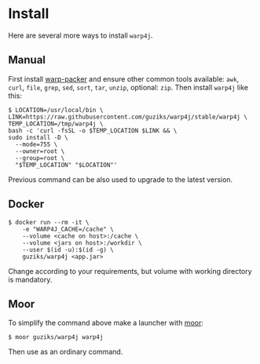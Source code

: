 # Install

Here are several more ways to install `warp4j`.

## Manual

First install [warp-packer](https://github.com/dgiagio/warp/releases) and ensure other common tools available: `awk`, `curl`, `file`, `grep`, `sed`, `sort`, `tar`, `unzip`, optional: `zip`. Then install `warp4j` like this:

```
$ LOCATION=/usr/local/bin \
LINK=https://raw.githubusercontent.com/guziks/warp4j/stable/warp4j \
TEMP_LOCATION=/tmp/warp4j \
bash -c 'curl -fsSL -o $TEMP_LOCATION $LINK && \
sudo install -D \
  --mode=755 \
  --owner=root \
  --group=root \
  "$TEMP_LOCATION" "$LOCATION"'
```

Previous command can be also used to upgrade to the latest version.

## Docker

```
$ docker run --rm -it \
    -e "WARP4J_CACHE=/cache" \
    --volume <cache on host>:/cache \
    --volume <jars on host>:/workdir \
    --user $(id -u):$(id -g) \
    guziks/warp4j <app.jar>
```

Change according to your requirements, but volume with working directory is mandatory.

## Moor

To simplify the command above make a launcher with [moor](https://github.com/guziks/moor):

```
$ moor guziks/warp4j warp4j
```

Then use as an ordinary command.
